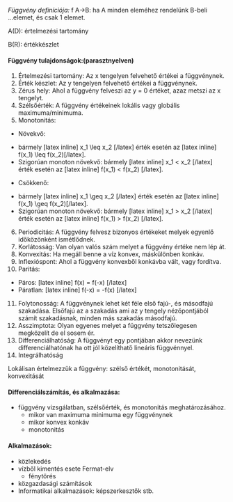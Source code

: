 *Függvény definíciója:* f A->B: ha A minden eleméhez rendelünk B-beli ...elemet, és csak 1 elemet.

A(D): értelmezési tartomány

B(R): értékkészlet

#### Függvény tulajdonságok:(parasztnyelven)

1. Értelmezési tartomány: Az x tengelyen felvehető értékei a függvénynek.
2. Érték készlet: Az y tengelyen felvehető értékei a függvénynek.
3. Zérus hely: Ahol a függvény felveszi az y = 0 értéket, azaz metszi az x tengelyt.
4. Szélsőérték: A függvény értékeinek lokális vagy globális maximuma/minimuma.
5. Monotonitás:
 - Növekvő:
  + bármely [latex inline] x_1 \leq x_2 [/latex] érték esetén az [latex inline] f(x_1) \leq f(x_2)[/latex].
  + Szigorúan monoton növekvő: bármely [latex inline] x_1 < x_2 [/latex] érték esetén az [latex inline] f(x_1) < f(x_2) [/latex].
 - Csökkenő:
  + bármely [latex inline] x_1 \geq x_2 [/latex] érték esetén az [latex inline] f(x_1) \geq f(x_2)[/latex].
  + Szigorúan monoton növekvő: bármely [latex inline] x_1 > x_2 [/latex] érték esetén az [latex inline] f(x_1) > f(x_2) [/latex].
6. Periodicitás: A függvény felvesz bizonyos értékeket melyek egyenlő időközönként ismétlődnek.
7. Korlátosság: Van olyan valós szám melyet a függvény értéke nem lép át.
8. Konvexitás: Ha megáll benne a víz konvex, máskülönben konkáv.
9. Inflexióspont: Ahol a függvény konvexből konkávba vált, vagy fordítva.
10. Paritás:
 - Páros: [latex inline] f(x) = f(-x) [/latex]
 - Páratlan: [latex inline] f(-x) = -f(x) [/latex]
11. Folytonosság: A függvénynek lehet két féle első fajú-, és másodfajú szakadása. Elsőfajú az a szakadás ami az y tengely nézőpontjából számít szakadásnak, minden más szakadás másodfajú.
12. Asszimptota: Olyan egyenes melyet a függvény tetszőlegesen megközelít de el sosem ér.
13. Differenciálhatóság: A függvényt egy pontjában akkor nevezünk differenciálhatónak ha ott jól közelíthatő lineáris függvénnyel.
14. Integrálhatóság

Lokálisan értelmezzük a függvény: szélső értékét, monotonitását, konvexitását

#### Differenciálszámítás, és  alkalmazása:

 - függvény vizsgálatban, szélsőérték, és monotonitás meghatározásához.
   + mikor van maximuma minimuma egy függvénynek
   + mikor konvex konkáv
   + monotonitás

#### Alkalmazások:

 - közlekedés
 - vízből kimentés esete Fermat-elv
   + fénytörés
 - közgazdasági számítások
 - Informatikai alkalmazások: képszerkesztők stb.
